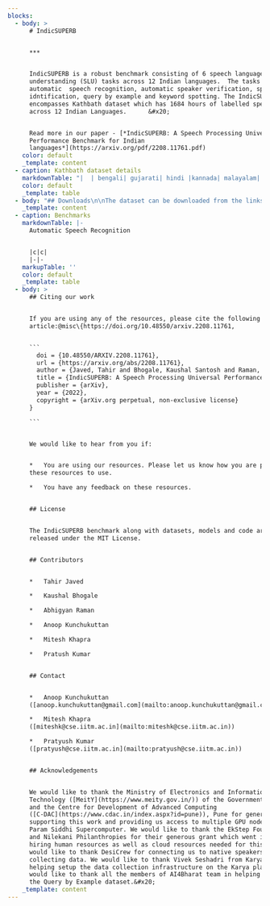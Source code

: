 ```yaml
---
blocks:
  - body: >
      # IndicSUPERB


      ***


      IndicSUPERB is a robust benchmark consisting of 6 speech language
      understanding (SLU) tasks across 12 Indian languages.  The tasks include
      automatic  speech recognition, automatic speaker verification, speech
      idntification, query by example and keyword spotting. The IndicSUPERB also
      encompasses Kathbath dataset which has 1684 hours of labelled speech data
      across 12 Indian Languages.      &#x20;


      Read more in our paper - [*IndicSUPERB: A Speech Processing Universal
      Performance Benchmark for Indian
      languages*](https://arxiv.org/pdf/2208.11761.pdf)
    color: default
    _template: content
  - caption: Kathbath dataset details
    markdownTable: "|  | bengali| gujarati| hindi |kannada| malayalam| marathi| odia| punjabi| sanskrit| tamil| telugu| urdu| \n|-|-|-|-|-|-|-|-|-|-|-|-|-|\nData duration (hours) |115.8 |129.3 |150.2 |65.8 |147.3 |185.2 |111.6 |136.9 |115.5 |185.1 |154.9 |86.7|\nNo. of male speakers | 18 | 44 | 58 | 53 | 12 | 82 | 10 | 65 | 95 | 116 | 53 |36 |\nNo. of female speakers | 28\t|35 |63\t|26\t|20\t|61\t|32\t|77\t|110 |42| 51|31|\nVocabulary (no. of unique words)|  6k | 109k  | 54k | 181k | 268k | 132k | 94k | 56k | 298k | 171k | 147k | 44k |\n"
    color: default
    _template: table
  - body: "## Downloads\n\nThe dataset can be downloaded from the links given below.\n\n**Download Links (Clean):**\n\n*   Train:** **[**85 GB**](https://indic-asr-public.objectstore.e2enetworks.net/indic-superb/kathbath/clean/train\\_audio.tar)\n*   Valid:** **[**3 GB**](https://indic-asr-public.objectstore.e2enetworks.net/indic-superb/kathbath/clean/valid\\_audio.tar)** **\n*   Test Known: [**3 GB**](https://indic-asr-public.objectstore.e2enetworks.net/indic-superb/kathbath/clean/testkn\\_audio.tar)\n*   Test Unknown: [**2 GB**](https://indic-asr-public.objectstore.e2enetworks.net/indic-superb/kathbath/clean/testunk\\_audio.tar)&#x20;\n\n> Transcripts: \n>\n> [**Link**](https://indic-asr-public.objectstore.e2enetworks.net/indic-superb/kathbath/clean/transcripts_n2w.tar)\n>\n>\n\n**Download Links (Noisy):**\n\n*   Test Known: **3 **[**GB**](https://indic-asr-public.objectstore.e2enetworks.net/indic-superb/kathbath/noisy/testkn\\_audio.tar)\n*   Test Unknown: [**2 GB**](https://indic-asr-public.objectstore.e2enetworks.net/indic-superb/kathbath/noisy/testunk\\_audio.tar)&#x20;\n\n> Transcripts: \n>\n> [**Link**](https://indic-asr-public.objectstore.e2enetworks.net/indic-superb/kathbath/noisy/transcripts_n2w.tar)\n>\n>\n\n**Audio Dataset Format**\n\n*   The audio files for each language are present in separate folders.\n*   The speaker and gender information are present in the name of the audio file.\n*   The audio files are stored in\_`m4a`\_format. For resampling please check the sample code [here](https://github.com/AI4Bharat/IndicWav2Vec/tree/main/data\\_prep\\_scripts/ft\\_scripts)``\n\n**Folder Structure of audios after extraction**\n\n```\nAudio Data\ndata\n├── bengali\n│   ├── <split_name>\n│   │   ├── 844424931537866-594-f.m4a\n│   │   ├── 844424931029859-973-f.m4a\n│   │   ├── ...\n├── gujarati\n├── ...\n\nTranscripts\ndata\n├── bengali\n│   ├── <split_name>\n│   │   ├── transcription_n2w.txt\n├── gujarati\n├── ...\n```\n\n****\n"
    _template: content
  - caption: Benchmarks
    markdownTable: |-
      Automatic Speech Recognition 


      |c|c|
      |-|-
    markupTable: ''
    color: default
    _template: table
  - body: >
      ## Citing our work


      If you are using any of the resources, please cite the following
      article:@misc\{https://doi.org/10.48550/arxiv.2208.11761,


      ```
        doi = {10.48550/ARXIV.2208.11761},
        url = {https://arxiv.org/abs/2208.11761},
        author = {Javed, Tahir and Bhogale, Kaushal Santosh and Raman, Abhigyan and Kunchukuttan, Anoop and Kumar, Pratyush and Khapra, Mitesh M.},
        title = {IndicSUPERB: A Speech Processing Universal Performance Benchmark for Indian languages},
        publisher = {arXiv},
        year = {2022},
        copyright = {arXiv.org perpetual, non-exclusive license}
      }

      ```


      We would like to hear from you if:


      *   You are using our resources. Please let us know how you are putting
      these resources to use.

      *   You have any feedback on these resources.


      ## License


      The IndicSUPERB benchmark along with datasets, models and code are
      released under the MIT License.


      ## Contributors


      *   Tahir Javed

      *   Kaushal Bhogale

      *   Abhigyan Raman

      *   Anoop Kunchukuttan

      *   Mitesh Khapra

      *   Pratush Kumar


      ## Contact


      *   Anoop Kunchukuttan
      ([anoop.kunchukuttan@gmail.com](mailto:anoop.kunchukuttan@gmail.com))

      *   Mitesh Khapra
      ([miteshk@cse.iitm.ac.in](mailto:miteshk@cse.iitm.ac.in))

      *   Pratyush Kumar
      ([pratyush@cse.iitm.ac.in](mailto:pratyush@cse.iitm.ac.in))


      ## Acknowledgements


      We would like to thank the Ministry of Electronics and Information
      Technology ([MeitY](https://www.meity.gov.in/)) of the Government of India
      and the Centre for Development of Advanced Computing
      ([C-DAC](https://www.cdac.in/index.aspx?id=pune)), Pune for generously
      supporting this work and providing us access to multiple GPU nodes on the
      Param Siddhi Supercomputer. We would like to thank the EkStep Foundation
      and Nilekani Philanthropies for their generous grant which went into
      hiring human resources as well as cloud resources needed for this work. We
      would like to thank DesiCrew for connecting us to native speakers for
      collecting data. We would like to thank Vivek Seshadri from Karya Inc. for
      helping setup the data collection infrastructure on the Karya platform. We
      would like to thank all the members of AI4Bharat team in helping create
      the Query by Example dataset.&#x20;
    _template: content
---
```


